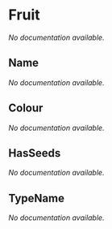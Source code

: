 # Fruit

*No documentation available.*

## Name

*No documentation available.*

## Colour

*No documentation available.*

## HasSeeds

*No documentation available.*

## TypeName

*No documentation available.*
